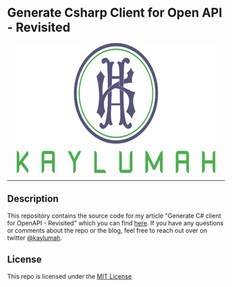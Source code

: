 # Generate Csharp Client for Open API - Revisited

<p align="center">
  <img alt="Kaylumah Logo" width="460" height="300" src="logo.svg">
</p>

---

## Description

This repository contains the source code for my article "Generate C# client for OpenAPI - Revisited" which you can find [here](https://kaylumah.nl/2023/04/14/csharp-client-for-openapi-revistted.html).
If you have any questions or comments about the repo or the blog, feel free to reach out over on twitter [@kaylumah](https://twitter.com/kaylumah).

## License

This repo is licensed under the [MIT License](LICENSE)